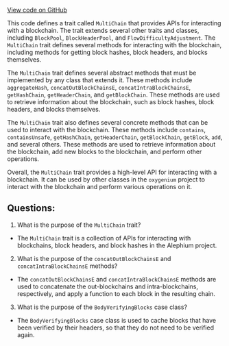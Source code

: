[View code on GitHub](https://github.com/oxygenium/oxygenium/flow/src/main/scala/org/oxygenium/flow/core/MultiChain.scala)

This code defines a trait called `MultiChain` that provides APIs for interacting with a blockchain. The trait extends several other traits and classes, including `BlockPool`, `BlockHeaderPool`, and `FlowDifficultyAdjustment`. The `MultiChain` trait defines several methods for interacting with the blockchain, including methods for getting block hashes, block headers, and blocks themselves.

The `MultiChain` trait defines several abstract methods that must be implemented by any class that extends it. These methods include `aggregateHash`, `concatOutBlockChainsE`, `concatIntraBlockChainsE`, `getHashChain`, `getHeaderChain`, and `getBlockChain`. These methods are used to retrieve information about the blockchain, such as block hashes, block headers, and blocks themselves.

The `MultiChain` trait also defines several concrete methods that can be used to interact with the blockchain. These methods include `contains`, `containsUnsafe`, `getHashChain`, `getHeaderChain`, `getBlockChain`, `getBlock`, `add`, and several others. These methods are used to retrieve information about the blockchain, add new blocks to the blockchain, and perform other operations.

Overall, the `MultiChain` trait provides a high-level API for interacting with a blockchain. It can be used by other classes in the `oxygenium` project to interact with the blockchain and perform various operations on it.
## Questions: 
 1. What is the purpose of the `MultiChain` trait?
- The `MultiChain` trait is a collection of APIs for interacting with blockchains, block headers, and block hashes in the Alephium project.

2. What is the purpose of the `concatOutBlockChainsE` and `concatIntraBlockChainsE` methods?
- The `concatOutBlockChainsE` and `concatIntraBlockChainsE` methods are used to concatenate the out-blockchains and intra-blockchains, respectively, and apply a function to each block in the resulting chain.

3. What is the purpose of the `BodyVerifyingBlocks` case class?
- The `BodyVerifyingBlocks` case class is used to cache blocks that have been verified by their headers, so that they do not need to be verified again.